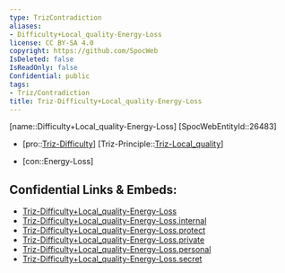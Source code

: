 ```yaml
---
type: TrizContradiction
aliases:
- Difficulty+Local_quality-Energy-Loss
license: CC BY-SA 4.0
copyright: https://github.com/SpocWeb
IsDeleted: false
IsReadOnly: false
Confidential: public
tags: 
- Triz/Contradiction
title: Triz-Difficulty+Local_quality-Energy-Loss
---
```

[name::Difficulty+Local_quality-Energy-Loss]
[SpocWebEntityId::26483]
+ [pro::[Triz-Difficulty](tech/Triz/Parameter/Triz-Difficulty.md)]
[Triz-Principle::[Triz-Local_quality](tech/Triz/Principle/Triz-Local_quality.md)]
- [con::Energy-Loss]



## Confidential Links & Embeds: 
- [Triz-Difficulty+Local_quality-Energy-Loss](../../../../_public/tech/Triz/Contradict/Triz-Difficulty+Local_quality-Energy-Loss.md) 
- [Triz-Difficulty+Local_quality-Energy-Loss.internal](../../../../_internal/tech/Triz/Contradict/Triz-Difficulty+Local_quality-Energy-Loss.internal.md) 
- [Triz-Difficulty+Local_quality-Energy-Loss.protect](../../../../_protect/tech/Triz/Contradict/Triz-Difficulty+Local_quality-Energy-Loss.protect.md) 
- [Triz-Difficulty+Local_quality-Energy-Loss.private](../../../../_private/tech/Triz/Contradict/Triz-Difficulty+Local_quality-Energy-Loss.private.md) 
- [Triz-Difficulty+Local_quality-Energy-Loss.personal](../../../../_personal/tech/Triz/Contradict/Triz-Difficulty+Local_quality-Energy-Loss.personal.md) 
- [Triz-Difficulty+Local_quality-Energy-Loss.secret](../../../../_secret/tech/Triz/Contradict/Triz-Difficulty+Local_quality-Energy-Loss.secret.md) 
